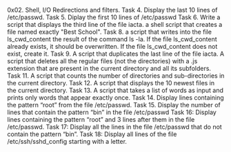 0x02. Shell, I/O Redirections and filters.
Task 4. Display the last 10 lines of /etc/passwd.
Task 5. Diplay the first 10 lines of /etc/passwd
Task 6. Write a script that displays the third line of the file iacta.
a shell script that creates a file named exactly "Best School".
Task 8. a script that writes into the file ls_cwd_content the result of the command ls -la. If the file ls_cwd_content already exists, it should be overwritten. If the file ls_cwd_content does not exist, create it.
Task 9. A script that duplicates the last line of the file iacta.
A script that deletes all the regular files (not the directories) with a .js extension that are present in the current directory and all its subfolders.
Task 11. A script that counts the number of directories and sub-directories in the current directory.
Task 12. A script that displays the 10 newest files in the current directory.
Task 13. A script that takes a list of words as input and prints only words that appear exactly once.
Task 14. Display lines containing the pattern “root” from the file /etc/passwd.
Task 15. Display the number of lines that contain the pattern “bin” in the file /etc/passwd
Task 16: Display lines containing the pattern “root” and 3 lines after them in the file /etc/passwd.
Task 17: Display all the lines in the file /etc/passwd that do not contain the pattern “bin”.
Task 18: Display all lines of the file /etc/ssh/sshd_config starting with a letter.
